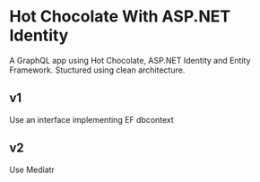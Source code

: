 # Hot Chocolate With ASP.NET Identity
A GraphQL app using Hot Chocolate, ASP.NET Identity and Entity Framework. Stuctured using clean architecture. 

## v1
Use an interface implementing EF dbcontext

## v2
Use Mediatr
